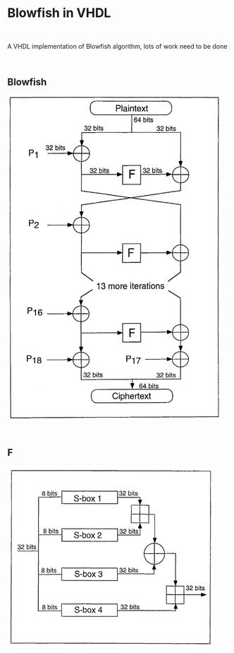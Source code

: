 # Blowfish in VHDL

<br>

A VHDL implementation of Blowfish algorithm, lots of work need to be done

<br>

## Blowfish

![blowfish](blowfish.png)

<br>

## F

![f](F.png)
